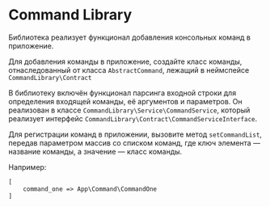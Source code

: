 # Command Library

Библиотека реализует функционал добавления консольных команд в приложение.

Для добавления команды в приложение, создайте класс команды, отнаследованный от класса ```AbstractCommand```,
лежащий в неймспейсе ```CommandLibrary\Contract```

В библиотеку включён функционал парсинга входной строки для определения входящей команды, её аргументов и параметров.
Он реализован в классе ```CommandLibrary\Service\CommandService```, который реализует интерфейс
```CommandLibrary\Contract\CommandServiceInterface```.

Для регистрации команд в приложении, вызовите метод ```setCommandList```, передав параметром массив со списком команд,
где ключ элемента — название команды, а значение — класс команды.

Например:
```
[
    command_one => App\Command\CommandOne
]
```